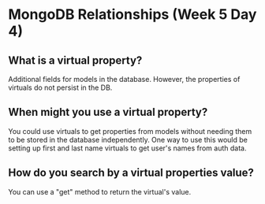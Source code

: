 # MongoDB Relationships (Week 5 Day 4)

## What is a virtual property?

Additional fields for models in the database. However, the properties of virtuals do not persist in the DB.

## When might you use a virtual property?

You could use virtuals to get properties from models without needing them to be stored in the database independently. One way to use this would be setting up first and last name virtuals to get user's names from auth data.

## How do you search by a virtual properties value?

You can use a "get" method to return the virtual's value.